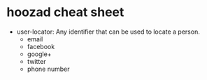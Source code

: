 # hoozad cheat sheet

* user-locator: Any identifier that can be used to locate a person.
    * email
    * facebook
    * google+
    * twitter
    * phone number